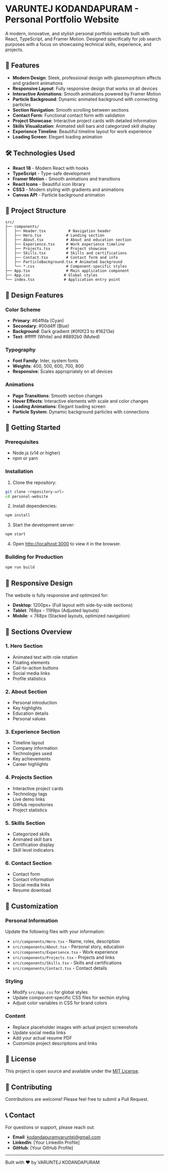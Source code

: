 # VARUNTEJ KODANDAPURAM - Personal Portfolio Website

A modern, innovative, and stylish personal portfolio website built with React, TypeScript, and Framer Motion. Designed specifically for job search purposes with a focus on showcasing technical skills, experience, and projects.

## 🚀 Features

- **Modern Design**: Sleek, professional design with glassmorphism effects and gradient animations
- **Responsive Layout**: Fully responsive design that works on all devices
- **Interactive Animations**: Smooth animations powered by Framer Motion
- **Particle Background**: Dynamic animated background with connecting particles
- **Section Navigation**: Smooth scrolling between sections
- **Contact Form**: Functional contact form with validation
- **Project Showcase**: Interactive project cards with detailed information
- **Skills Visualization**: Animated skill bars and categorized skill display
- **Experience Timeline**: Beautiful timeline layout for work experience
- **Loading Screen**: Elegant loading animation

## 🛠️ Technologies Used

- **React 18** - Modern React with hooks
- **TypeScript** - Type-safe development
- **Framer Motion** - Smooth animations and transitions
- **React Icons** - Beautiful icon library
- **CSS3** - Modern styling with gradients and animations
- **Canvas API** - Particle background animation

## 📁 Project Structure

```
src/
├── components/
│   ├── Header.tsx          # Navigation header
│   ├── Hero.tsx           # Landing section
│   ├── About.tsx          # About and education section
│   ├── Experience.tsx     # Work experience timeline
│   ├── Projects.tsx       # Project showcase
│   ├── Skills.tsx         # Skills and certifications
│   ├── Contact.tsx        # Contact form and info
│   ├── ParticleBackground.tsx # Animated background
│   └── *.css              # Component-specific styles
├── App.tsx                # Main application component
├── App.css               # Global styles
└── index.tsx             # Application entry point
```

## 🎨 Design Features

### Color Scheme
- **Primary**: #64ffda (Cyan)
- **Secondary**: #00d4ff (Blue)
- **Background**: Dark gradient (#0f0f23 to #16213e)
- **Text**: #ffffff (White) and #8892b0 (Muted)

### Typography
- **Font Family**: Inter, system fonts
- **Weights**: 400, 500, 600, 700, 800
- **Responsive**: Scales appropriately on all devices

### Animations
- **Page Transitions**: Smooth section changes
- **Hover Effects**: Interactive elements with scale and color changes
- **Loading Animations**: Elegant loading screen
- **Particle System**: Dynamic background particles with connections

## 🚀 Getting Started

### Prerequisites
- Node.js (v14 or higher)
- npm or yarn

### Installation

1. Clone the repository:
```bash
git clone <repository-url>
cd personal-website
```

2. Install dependencies:
```bash
npm install
```

3. Start the development server:
```bash
npm start
```

4. Open [http://localhost:3000](http://localhost:3000) to view it in the browser.

### Building for Production

```bash
npm run build
```

## 📱 Responsive Design

The website is fully responsive and optimized for:
- **Desktop**: 1200px+ (Full layout with side-by-side sections)
- **Tablet**: 768px - 1199px (Adjusted layouts)
- **Mobile**: < 768px (Stacked layouts, optimized navigation)

## 🎯 Sections Overview

### 1. Hero Section
- Animated text with role rotation
- Floating elements
- Call-to-action buttons
- Social media links
- Profile statistics

### 2. About Section
- Personal introduction
- Key highlights
- Education details
- Personal values

### 3. Experience Section
- Timeline layout
- Company information
- Technologies used
- Key achievements
- Career highlights

### 4. Projects Section
- Interactive project cards
- Technology tags
- Live demo links
- GitHub repositories
- Project statistics

### 5. Skills Section
- Categorized skills
- Animated skill bars
- Certification display
- Skill level indicators

### 6. Contact Section
- Contact form
- Contact information
- Social media links
- Resume download

## 🔧 Customization

### Personal Information
Update the following files with your information:
- `src/components/Hero.tsx` - Name, roles, description
- `src/components/About.tsx` - Personal story, education
- `src/components/Experience.tsx` - Work experience
- `src/components/Projects.tsx` - Projects and links
- `src/components/Skills.tsx` - Skills and certifications
- `src/components/Contact.tsx` - Contact details

### Styling
- Modify `src/App.css` for global styles
- Update component-specific CSS files for section styling
- Adjust color variables in CSS for brand colors

### Content
- Replace placeholder images with actual project screenshots
- Update social media links
- Add your actual resume PDF
- Customize project descriptions and links

## 📄 License

This project is open source and available under the [MIT License](LICENSE).

## 🤝 Contributing

Contributions are welcome! Please feel free to submit a Pull Request.

## 📞 Contact

For questions or support, please reach out:
- **Email**: kodandapuramvaruntej@gmail.com
- **LinkedIn**: [Your LinkedIn Profile]
- **GitHub**: [Your GitHub Profile]

---

Built with ❤️ by VARUNTEJ KODANDAPURAM
